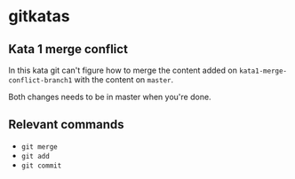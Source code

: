 # gitkatas
## Kata 1 merge conflict
In this kata git can't figure how to merge the content added on `kata1-merge-conflict-branch1` with the content on `master`.

Both changes needs to be in master when you're done.

## Relevant commands
- `git merge`
- `git add`
- `git commit`
